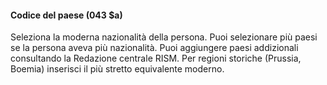 #### Codice del paese (043 $a)

Seleziona la moderna nazionalità della persona. Puoi selezionare più paesi se la persona aveva più nazionalità. Puoi aggiungere paesi addizionali consultando la Redazione centrale RISM. Per regioni storiche (Prussia, Boemia) inserisci il più stretto equivalente moderno.